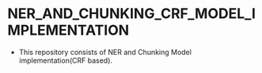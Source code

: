 # NER_AND_CHUNKING_CRF_MODEL_IMPLEMENTATION
- This repository consists of NER and Chunking Model implementation(CRF based).
